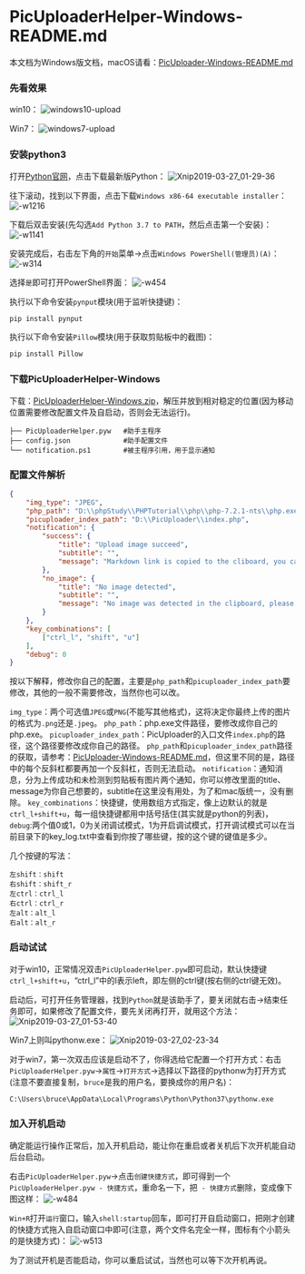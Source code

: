 # PicUploaderHelper-Windows-README.md
本文档为Windows版文档，macOS请看：[PicUploader-Windows-README.md](https://github.com/xiebruce/PicUploader/blob/master/PicUploaderHelper-macOS-README.md)

### 先看效果
win10：
![windows10-upload](https://img.xiebruce.top/2019/03/27/840b4d80eb29383892db115406c80d3e.gif)

Win7：
![windows7-upload](https://img.xiebruce.top/2019/03/27/43edc8c9fa7feb8ee28172e7ce764c93.gif)

### 安装python3
打开[Python官网](https://www.python.org)，点击下载最新版Python：
![Xnip2019-03-27_01-29-36](https://img.xiebruce.top/2019/03/27/a9773d8d3501aaed9bb91a83c5ffc272.jpg)

往下滚动，找到以下界面，点击下载`Windows x86-64 executable installer`：
![-w1216](https://img.xiebruce.top/2019/03/27/1117fd94ae4dde71af8d85c4d9e82782.jpg)

下载后双击安装(先勾选`Add Python 3.7 to PATH`，然后点击第一个安装)：
![-w1141](https://img.xiebruce.top/2019/03/27/93c4722d72fb5c58566babe35194becb.jpg)

安装完成后，右击左下角的`开始`菜单→点击`Windows PowerShell(管理员)(A)`：
![-w314](https://img.xiebruce.top/2019/03/27/b1baa5d2ac836a6ab8dd28a957f5897d.jpg)


选择`是`即可打开PowerShell界面：
![-w454](https://img.xiebruce.top/2019/03/27/6ed3e4d48973b73b25f1e36b7b19a6a3.jpg)

执行以下命令安装`pynput`模块(用于监听快捷键)：
```bash
pip install pynput
```

执行以下命令安装`Pillow`模块(用于获取剪贴板中的截图)：
```bash
pip install Pillow
```

### 下载PicUploaderHelper-Windows
下载：[PicUploaderHelper-Windows.zip](https://github.com/xiebruce/PicUploader/blob/master/accessorys/PicUploaderHelper-Windows.zip)，解压并放到相对稳定的位置(因为移动位置需要修改配置文件及自启动，否则会无法运行)。

```
├── PicUploaderHelper.pyw   #助手主程序
├── config.json             #助手配置文件
└── notification.ps1        #被主程序引用，用于显示通知
```

### 配置文件解析
```json
{
	"img_type": "JPEG",
	"php_path": "D:\\phpStudy\\PHPTutorial\\php\\php-7.2.1-nts\\php.exe",
	"picuploader_index_path": "D:\\PicUploader\\index.php",
	"notification": {
		"success": {
			"title": "Upload image succeed",
			"subtitle": "",
			"message": "Markdown link is copied to the cliboard, you can paste now!"
		},
		"no_image": {
			"title": "No image detected",
			"subtitle": "",
			"message": "No image was detected in the clipboard, please take a screenshot first!"
		}
    },
    "key_combinations": [
        ["ctrl_l", "shift", "u"]
    ],
	"debug": 0
}
```
按以下解释，修改你自己的配置，主要是`php_path`和`picuploader_index_path`要修改，其他的一般不需要修改，当然你也可以改。

`img_type`：两个可选值`JPEG`或`PNG`(不能写其他格式)，这将决定你最终上传的图片的格式为`.png`还是`.jpeg`。
`php_path`：php.exe文件路径，要修改成你自己的php.exe。
`picuploader_index_path`：PicUploader的入口文件`index.php`的路径，这个路径要修改成你自己的路径。
`php_path`和`picuploader_index_path`路径的获取，请参考：[PicUploader-Windows-README.md](https://github.com/xiebruce/PicUploader/blob/master/PicUploader-Windows-README.md)，但这里不同的是，路径中的每个反斜杠都要再加一个反斜杠，否则无法启动。
`notification`：通知消息，分为上传成功和未检测到剪贴板有图片两个通知，你可以修改里面的title、message为你自己想要的，subtitle在这里没有用处，为了和mac版统一，没有删除。
`key_combinations`：快捷键，使用数组方式指定，像上边默认的就是`ctrl_l+shift+u`，每一组快捷键都用中括号括住(其实就是python的列表)，
`debug`:两个值0或1，0为关闭调试模式，1为开启调试模式，打开调试模式可以在当前目录下的key_log.txt中查看到你按了哪些键，按的这个键的键值是多少。

几个按键的写法：
```
左shift：shift
右shift：shift_r
左ctrl：ctrl_l
右ctrl：ctrl_r
左alt：alt_l
右alt：alt_r
```

### 启动试试
对于win10，正常情况双击`PicUploaderHelper.pyw`即可启动，默认快捷键`ctrl_l+shift+u`，“ctrl_l”中的l表示left，即左侧的ctrl键(按右侧的ctrl键无效)。

启动后，可打开任务管理器，找到`Python`就是该助手了，要关闭就右击→结束任务即可，如果修改了配置文件，要先关闭再打开，就用这个方法：
![Xnip2019-03-27_01-53-40](https://img.xiebruce.top/2019/03/27/69eb8c886af318798a0e02b158430d23.jpg)

Win7上则叫pythonw.exe：
![Xnip2019-03-27_02-23-34](https://img.xiebruce.top/2019/03/27/0930d2d256f4f0ba5a7ae040deeba6b3.jpg)

对于win7，第一次双击应该是启动不了，你得选给它配置一个打开方式：右击`PicUploaderHelper.pyw`→`属性`→`打开方式`→选择以下路径的pythonw为打开方式(注意不要直接复制，`bruce`是我的用户名，要换成你的用户名)：
```bash
C:\Users\bruce\AppData\Local\Programs\Python\Python37\pythonw.exe
```

### 加入开机启动
确定能运行操作正常后，加入开机启动，能让你在重启或者关机后下次开机能自动后台启动。

右击`PicUploaderHelper.pyw`→点击`创建快捷方式`，即可得到一个`PicUploaderHelper.pyw - 快捷方式`，重命名一下，把` - 快捷方式`删除，变成像下图这样：
![-w484](https://img.xiebruce.top/2019/03/27/c9ba3645647d1379bb174cb728b1247c.jpg)

`Win+R`打开`运行`窗口，输入`shell:startup`回车，即可打开自启动窗口，把刚才创建的快捷方式拖入自启动窗口中即可(注意，两个文件名完全一样，图标有个小箭头的是快捷方式)：
![-w513](https://img.xiebruce.top/2019/03/27/e5549bfc8c8c9758dc9598fe3491d36b.jpg)

为了测试开机是否能启动，你可以重启试试，当然也可以等下次开机再说。